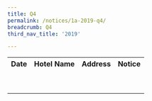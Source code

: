 ```yaml
---
title: Q4
permalink: /notices/1a-2019-q4/
breadcrumb: Q4
third_nav_title: '2019'

---
```



<table>
  <tr>
    <th>Date</th>
    <th>Hotel Name</th>
    <th>Address</th>
    <th>Notice</th>
  </tr>
  <tr>
    <td></td>
    <td></td>
    <td><br><br></td>
    <td></td>
  </tr>
  <tr>
    <td></td>
    <td></td>
    <td></td>
    <td></td>
  </tr>
</table>
